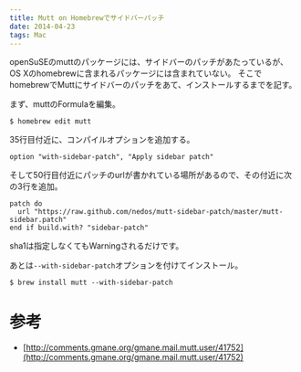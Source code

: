 ```yaml
---
title: Mutt on Homebrewでサイドバーパッチ
date: 2014-04-23
tags: Mac
---
```


openSuSEのmuttのパッケージには、サイドバーのパッチがあたっているが、
OS Xのhomebrewに含まれるパッケージには含まれていない。
そこでhomebrewでMuttにサイドバーのパッチをあて、インストールするまでを記す。

まず、muttのFormulaを編集。

```
$ homebrew edit mutt
```

35行目付近に、コンパイルオプションを追加する。

```
option "with-sidebar-patch", "Apply sidebar patch"
```

そして50行目付近にパッチのurlが書かれている場所があるので、その付近に次の3行を追加。

```
patch do
  url "https://raw.github.com/nedos/mutt-sidebar-patch/master/mutt-sidebar.patch"
end if build.with? "sidebar-patch"
```

sha1は指定しなくてもWarningされるだけです。

あとは`--with-sidebar-patch`オプションを付けてインストール。

```
$ brew install mutt --with-sidebar-patch
```

# 参考

- [http://comments.gmane.org/gmane.mail.mutt.user/41752](http://comments.gmane.org/gmane.mail.mutt.user/41752)

